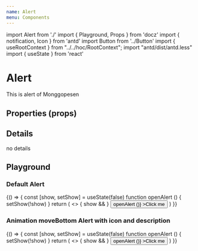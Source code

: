 ```yaml
---
name: Alert
menu: Components
---
```


import Alert from './'
import { Playground, Props } from 'docz'
import { notification, Icon } from 'antd'
import Button from '../Button'
import { useRootContext } from "../../hoc/RootContext";
import "antd/dist/antd.less"
import { useState } from 'react'

# Alert

This is alert of Monggopesen

## Properties (props)

<Props of={Alert} />

## Details

no details

## Playground

### Default Alert
<Playground>
{() => {
  const [show, setShow] = useState(false)
  function openAlert () {
    setShow(!show)
  }
  return (
    <>
      {
        show &&
        <Alert  title={'yang penting santuyyy'} />
      }
      <Button onClick={() => openAlert ()}  >Click me</Button>
    </>
  )
}}
</Playground>

### Animation moveBottom Alert with icon and description

<Playground>
  {() => {
    const [show, setShow] = useState(false)
    function openAlert () {
      setShow(!show)
    }
    return (
      <>
        {
          show &&
          <Alert 
            showIcon={true}  
            title={'santuyyy'}
            description={'yang penting santuy'}
            animation="moveBottom"
            type="info"
          />
        }
        <Button onClick={() => openAlert ()}  >Click me</Button>
      </>
    )
  }}
</Playground>
